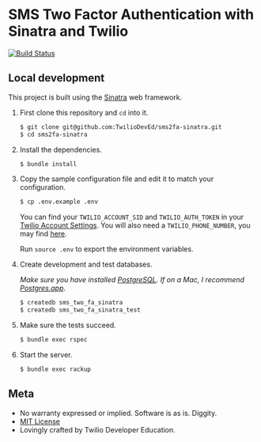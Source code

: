 # SMS Two Factor Authentication with Sinatra and Twilio

[![Build Status](https://travis-ci.org/TwilioDevEd/sms2fa-sinatra.svg?branch=master)](https://travis-ci.org/TwilioDevEd/sms2fa-sinatra)

## Local development

This project is built using the [Sinatra](http://www.sinatrarb.com/) web framework.

1. First clone this repository and `cd` into it.

   ```bash
   $ git clone git@github.com:TwilioDevEd/sms2fa-sinatra.git
   $ cd sms2fa-sinatra
   ```

1. Install the dependencies.

   ```bash
   $ bundle install
   ```

1. Copy the sample configuration file and edit it to match your configuration.

   ```bash
   $ cp .env.example .env
   ```

   You can find your `TWILIO_ACCOUNT_SID` and `TWILIO_AUTH_TOKEN` in your
   [Twilio Account Settings](https://www.twilio.com/user/account/settings).
   You will also need a `TWILIO_PHONE_NUMBER`, you may find [here](https://www.twilio.com/user/account/phone-numbers/incoming).

   Run `source .env` to export the environment variables.

1. Create development and test databases.

   _Make sure you have installed [PostgreSQL](http://www.postgresql.org/). If on
   a Mac, I recommend [Postgres.app](http://postgresapp.com)_.

   ```bash
   $ createdb sms_two_fa_sinatra
   $ createdb sms_two_fa_sinatra_test
   ```

1. Make sure the tests succeed.

   ```bash
   $ bundle exec rspec
   ```

1. Start the server.

   ```bash
   $ bundle exec rackup
   ```

## Meta

* No warranty expressed or implied. Software is as is. Diggity.
* [MIT License](http://www.opensource.org/licenses/mit-license.html)
* Lovingly crafted by Twilio Developer Education.
